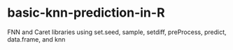 # basic-knn-prediction-in-R
FNN and Caret libraries using set.seed, sample, setdiff, preProcess, predict, data.frame, and knn
